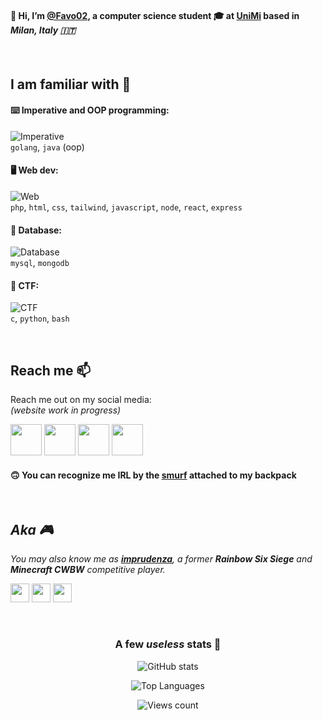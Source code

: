 #### 👋 Hi, I’m **[@Favo02](https://github.com/Favo02)**, a computer science student 🎓 at [UniMi](https://en.wikipedia.org/wiki/University_of_Milan) based in *Milan, Italy 🇮🇹*
  
<br>

## I am familiar with 🤝

#### ⌨️ Imperative and OOP programming:

![Imperative](https://skillicons.dev/icons?i=go,java)\
`golang`, `java` (oop)

#### 🖥️ Web dev:

![Web](https://skillicons.dev/icons?i=php,html,css,tailwind,js,nodejs,react,express)\
`php`, `html`, `css`, `tailwind`, `javascript`, `node`, `react`, `express`

#### 💾 Database:

![Database](https://skillicons.dev/icons?i=mysql,mongodb)\
`mysql`, `mongodb`

#### 🚩 CTF:

![CTF](https://skillicons.dev/icons?i=c,python,bash)\
`c`, `python`, `bash`

<br>

## Reach me 📫
Reach me out on my social media:\
*(website work in progress)*

<a href="https://github.com/Favo02" target="_blank" title="Work in progress"><img src="https://cdn-icons-png.flaticon.com/512/3308/3308395.png" width="50"/></a>
<a href="https://www.linkedin.com/in/lucafavini/" target="_blank" title="Linkedin"><img src="https://cdn.icon-icons.com/icons2/805/PNG/512/linkedin_icon-icons.com_65929.png" width="50"/></a>
<a href="https://t.me/favo02" target="_blank" title="Telegram"><img src="https://cdn-icons-png.flaticon.com/512/2111/2111646.png" width="50"/></a>
<a href="https://instagram.com/lcfvn" target="_blank" title="Instagram"><img src="https://cdn.icon-icons.com/icons2/1211/PNG/512/1491580635-yumminkysocialmedia26_83102.png" width="50"/></a>

#### 🙃 You can recognize me IRL by the **[smurf](https://upload.wikimedia.org/wikipedia/en/2/26/Papasmurf1.jpg)** attached to my backpack

<br>

## *Aka 🎮*

*You may also know me as **[imprudenza](https://linktr.ee/imprudenza)**, a former **Rainbow Six Siege** and **Minecraft CWBW** competitive player.*

<a href="https://linktr.ee/imprudenza" target="_blank" title="Linktree"><img src="https://cdn.icon-icons.com/icons2/903/PNG/512/link-1_icon-icons.com_69506.png" width="30"/></a>
<a href="https://twitter.com/imprudenza" target="_blank" title="Twitter"><img src="https://cdn-icons-png.flaticon.com/512/3670/3670151.png" width="30"/></a>
<a href="https://discordapp.com/users/232207308963184640" target="_blank" title="Discord"><img src="https://cdn-icons-png.flaticon.com/512/3670/3670157.png" width="30"/></a>

<br>

<div align="center">

### **A few _useless_ stats** 👀
    
![GitHub stats](https://github-readme-stats.vercel.app/api?username=Favo02&count_private=true&show_icons=true&theme=dark&hide=contribs,stars)

![Top Languages](https://github-readme-stats.vercel.app/api/top-langs/?username=Favo02&layout=compact&theme=dark&count_private=true)
    
![Views count](https://komarev.com/ghpvc/?username=Favo02&style=for-the-badge)  

</div>
